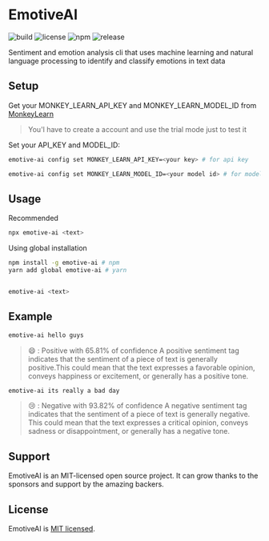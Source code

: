 # EmotiveAI

![build](https://github.com/iamando/emotive-ai/workflows/build/badge.svg)
![license](https://img.shields.io/github/license/iamando/emotive-ai?color=success)
![npm](https://img.shields.io/npm/v/emotive-ai)
![release](https://img.shields.io/github/release-date/iamando/emotive-ai)

Sentiment and emotion analysis cli that uses machine learning and natural language processing to identify and classify emotions in text data

## Setup

Get your MONKEY_LEARN_API_KEY and MONKEY_LEARN_MODEL_ID from [MonkeyLearn](https://monkeylearn.com/signup/)

> You'l have to create a account and use the trial mode just to test it

Set your API_KEY and MODEL_ID:

```bash
emotive-ai config set MONKEY_LEARN_API_KEY=<your key> # for api key

emotive-ai config set MONKEY_LEARN_MODEL_ID=<your model id> # for model
```

## Usage

Recommended

```bash
npx emotive-ai <text>
```

Using global installation

```bash
npm install -g emotive-ai # npm
yarn add global emotive-ai # yarn


emotive-ai <text>
```

## Example

```bash
emotive-ai hello guys
```

> 😄 : Positive with 65.81% of confidence
> A positive sentiment tag indicates that the sentiment of a piece of text is generally positive.This could mean that the text expresses a favorable opinion, conveys happiness or excitement, or generally has a positive tone.

```bash
emotive-ai its really a bad day
```

> 😢 : Negative with 93.82% of confidence
> A negative sentiment tag indicates that the sentiment of a piece of text is generally negative. This could mean that the text expresses a critical opinion, conveys sadness or disappointment, or generally has a negative tone.

## Support

EmotiveAI is an MIT-licensed open source project. It can grow thanks to the sponsors and support by the amazing backers.

## License

EmotiveAI is [MIT licensed](LICENSE).
